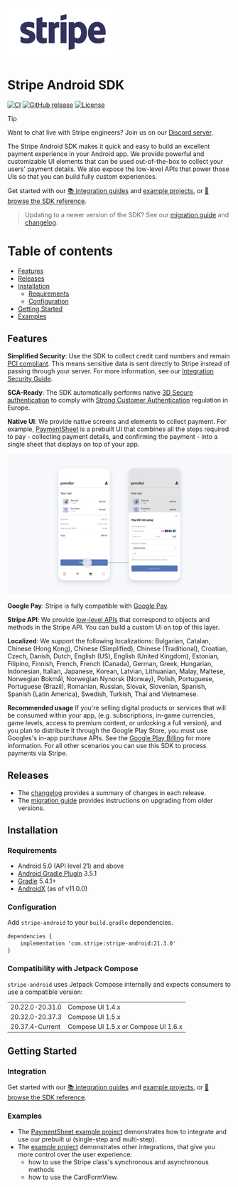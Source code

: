[<img width="250" height="119" src="https://raw.githubusercontent.com/stripe/stripe-android/master/assets/stripe_logo_slate_small.png"/>](https://stripe.com/docs/mobile/android)

# Stripe Android SDK

[![CI](https://github.com/stripe/stripe-android/workflows/CI/badge.svg)](https://github.com/stripe/stripe-android/actions?query=workflow%3ACI)
[![GitHub release](https://img.shields.io/github/release/stripe/stripe-android.svg?maxAge=60)](https://github.com/stripe/stripe-android/releases)
[![License](https://img.shields.io/github/license/stripe/stripe-android)](https://github.com/stripe/stripe-android/blob/master/LICENSE)

> [!TIP]
> Want to chat live with Stripe engineers? Join us on our [Discord server](https://stripe.com/go/developer-chat).

The Stripe Android SDK makes it quick and easy to build an excellent payment experience in your Android app. We provide powerful and customizable UI elements that can be used out-of-the-box to collect your users' payment details. We also expose the low-level APIs that power those UIs so that you can build fully custom experiences. 

Get started with our [📚 integration guides](https://stripe.com/docs/payments/accept-a-payment?platform=android) and [example projects](#examples), or [📘 browse the SDK reference](https://stripe.dev/stripe-android/).

> Updating to a newer version of the SDK? See our [migration guide](https://github.com/stripe/stripe-android/blob/master/MIGRATING.md) and [changelog](https://github.com/stripe/stripe-android/blob/master/CHANGELOG.md).


Table of contents
=================

<!--ts-->
   * [Features](#features)
   * [Releases](#releases)
   * [Installation](#installation)
      * [Requirements](#requirements)
      * [Configuration](#configuration)
   * [Getting Started](#getting-started)
   * [Examples](#examples)
<!--te-->

## Features

**Simplified Security**: Use the SDK to collect credit card numbers and remain [PCI compliant](https://stripe.com/docs/security#pci-dss-guidelines). This means sensitive data is sent directly to Stripe instead of passing through your server. For more information, see our [Integration Security Guide](https://stripe.com/docs/security).

**SCA-Ready**: The SDK automatically performs native [3D Secure authentication](https://stripe.com/docs/payments/3d-secure) to comply with [Strong Customer Authentication](https://stripe.com/docs/strong-customer-authentication) regulation in Europe.

**Native UI**: We provide native screens and elements to collect payment. For example, [PaymentSheet](https://stripe.com/docs/payments/accept-a-payment?platform=android) is a prebuilt UI that combines all the steps required to pay - collecting payment details, and confirming the payment  - into a single sheet that displays on top of your app.

<img src="https://raw.githubusercontent.com/stripe/stripe-android/master/assets/payment_sheet_complete.png"/>

**Google Pay**: Stripe is fully compatible with [Google Pay](https://stripe.com/docs/google-pay).

**Stripe API**: We provide [low-level APIs](https://stripe.dev/stripe-android/payments-core/com.stripe.android/-stripe/index.html) that correspond to objects and methods in the Stripe API. You can build a custom UI on top of this layer.

**Localized**: We support the following localizations: Bulgarian, Catalan, Chinese (Hong Kong), Chinese (Simplified), Chinese (Traditional), Croatian, Czech, Danish, Dutch, English (US), English (United Kingdom), Estonian, Filipino, Finnish, French, French (Canada), German, Greek, Hungarian, Indonesian, Italian, Japanese, Korean, Latvian, Lithuanian, Malay, Maltese, Norwegian Bokmål, Norwegian Nynorsk (Norway), Polish, Portuguese, Portuguese (Brazil), Romanian, Russian, Slovak, Slovenian, Spanish, Spanish (Latin America), Swedish, Turkish, Thai and Vietnamese.

**Recommended usage**
If you're selling digital products or services that will be consumed within your app, (e.g. subscriptions, in-game currencies, game levels, access to premium content, or unlocking a full version), and you plan to distribute it through the Google Play Store, you must use Googles's in-app purchase APIs. See the [Google Play Billing](https://developer.android.com/distribute/play-billing) for more information. For all other scenarios you can use this SDK to process payments via Stripe.

## Releases
* The [changelog](CHANGELOG.md) provides a summary of changes in each release.
* The [migration guide](MIGRATING.md) provides instructions on upgrading from older versions.

## Installation

### Requirements

* Android 5.0 (API level 21) and above
* [Android Gradle Plugin](https://developer.android.com/studio/releases/gradle-plugin) 3.5.1
* [Gradle](https://gradle.org/releases/) 5.4.1+
* [AndroidX](https://developer.android.com/jetpack/androidx/) (as of v11.0.0)

### Configuration

Add `stripe-android` to your `build.gradle` dependencies.

```
dependencies {
    implementation 'com.stripe:stripe-android:21.3.0'
}
```

### Compatibility with Jetpack Compose

`stripe-android` uses Jetpack Compose internally and expects consumers to use a compatible version:

<table>
 <tr>
  <td>20.22.0-20.31.0</td><td>Compose UI 1.4.x</td>
 </tr>
 <tr>
  <td>20.32.0-20.37.3</td><td>Compose UI 1.5.x</td>
 </tr>
 <tr>
  <td>20.37.4-Current</td><td>Compose UI 1.5.x or Compose UI 1.6.x</td>
 </tr>
</table>

## Getting Started

### Integration
Get started with our [📚 integration guides](https://stripe.com/docs/payments/accept-a-payment?platform=android) and [example projects](#examples), or [📘 browse the SDK reference](https://stripe.dev/stripe-android/).

### Examples
- The [PaymentSheet example project](https://github.com/stripe/stripe-android/tree/master/paymentsheet-example) demonstrates how to integrate and use our prebuilt ui (single-step and multi-step).
- The [example project](https://github.com/stripe/stripe-android/tree/master/example) demonstrates other integrations, that give you more control over the user experience:
    - how to use the Stripe class's synchronous and asynchronous methods
    - how to use the CardFormView.

